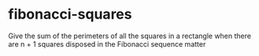 # fibonacci-squares
Give the sum of the perimeters of all the squares in a rectangle when there are n + 1 squares disposed in the Fibonacci sequence matter
